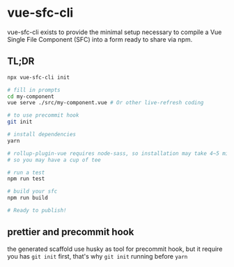 # vue-sfc-cli

vue-sfc-cli exists to provide the minimal setup necessary to compile a Vue Single File Component (SFC) into a form ready to share via npm.

## TL;DR
```bash
npx vue-sfc-cli init

# fill in prompts
cd my-component
vue serve ./src/my-component.vue # Or other live-refresh coding

# to use precommit hook
git init

# install dependencies
yarn

# rollup-plugin-vue requires node-sass, so installation may take 4~5 minutes...
# so you may have a cup of tee

# run a test
npm run test

# build your sfc
npm run build

# Ready to publish!
```

## prettier and precommit hook

the generated scaffold use husky as tool for precommit hook, but it require you has `git init` first, that's why `git init` running before
`yarn`


